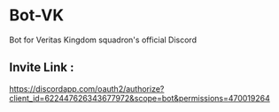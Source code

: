 # Bot-VK
Bot for Veritas Kingdom squadron's official Discord


## Invite Link :
https://discordapp.com/oauth2/authorize?client_id=622447626343677972&scope=bot&permissions=470019264
